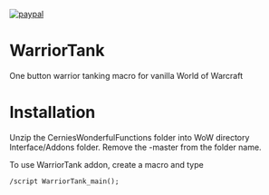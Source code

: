 [![paypal](https://www.paypalobjects.com/en_US/i/btn/btn_donateCC_LG.gif)](https://www.paypal.com/cgi-bin/webscr?cmd=_donations&business=3LLQHP7FGQJWL&currency_code=USD)

# WarriorTank
One button warrior tanking macro for vanilla World of Warcraft

# Installation

Unzip the CerniesWonderfulFunctions folder into WoW directory Interface/Addons folder. Remove the -master from the folder name.

To use WarriorTank addon, create a macro and type 

<code>/script WarriorTank_main();</code>

